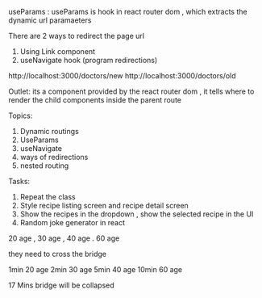 useParams :
useParams is hook in react router dom , which extracts the dynamic url paramaeters

There are 2 ways to redirect the page url

1. Using Link component
2. useNavigate hook (program redirections)

http://localhost:3000/doctors/new
http://localhost:3000/doctors/old

Outlet: its a component provided by the react router dom , it tells where to render the child components inside the parent route

Topics:

1. Dynamic routings
2. UseParams
3. useNavigate
4. ways of redirections
5. nested routing

Tasks:

1. Repeat the class
2. Style recipe listing screen and recipe detail screen
3. Show the recipes in the dropdown , show the selected recipe in the UI
4. Random joke generator in react

20 age , 30 age , 40 age . 60 age

they need to cross the bridge

1min 20 age
2min 30 age
5min 40 age
10min 60 age

17 Mins bridge will be collapsed

